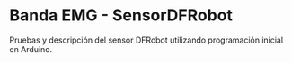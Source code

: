 # Banda EMG - SensorDFRobot
Pruebas y descripción del sensor DFRobot utilizando programación inicial en Arduino.
